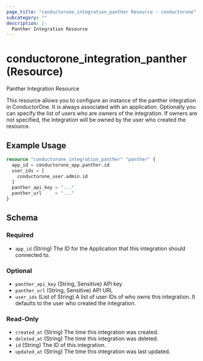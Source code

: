 ```yaml
---
page_title: "conductorone_integration_panther Resource - conductorone"
subcategory: ""
description: |-
  Panther Integration Resource
---
```


# conductorone_integration_panther (Resource)

Panther Integration Resource

This resource allows you to configure an instance of the panther integration in ConductorOne.
It is always associated with an application. Optionally you can specify the list of users who are owners of the integration.
If owners are not specified, the integration will be owned by the user who created the resource.

## Example Usage

```terraform
resource "conductorone_integration_panther" "panther" {
  app_id = conductorone_app.panther.id
  user_ids = [
    conductorone_user.admin.id
  ]
  panther_api_key = "..."
  panther_url     = "..."
}
```

<!-- schema generated by tfplugindocs -->
## Schema

### Required

- `app_id` (String) The ID for the Application that this integration should connected to.

### Optional

- `panther_api_key` (String, Sensitive) API key
- `panther_url` (String, Sensitive) API URL
- `user_ids` (List of String) A list of user IDs of who owns this integration. It defaults to the user who created the integration.

### Read-Only

- `created_at` (String) The time this integration was created.
- `deleted_at` (String) The time this integration was deleted.
- `id` (String) The ID of this integration.
- `updated_at` (String) The time this integration was last updated.
